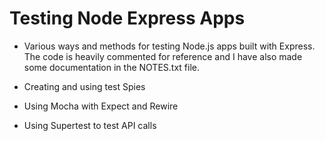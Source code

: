 # Testing Node Express Apps

- Various ways and methods for testing Node.js apps built with Express.  The code is heavily commented for reference and I have also made some documentation in the NOTES.txt file.  

- Creating and using test Spies
- Using Mocha with Expect and Rewire
- Using Supertest to test API calls
